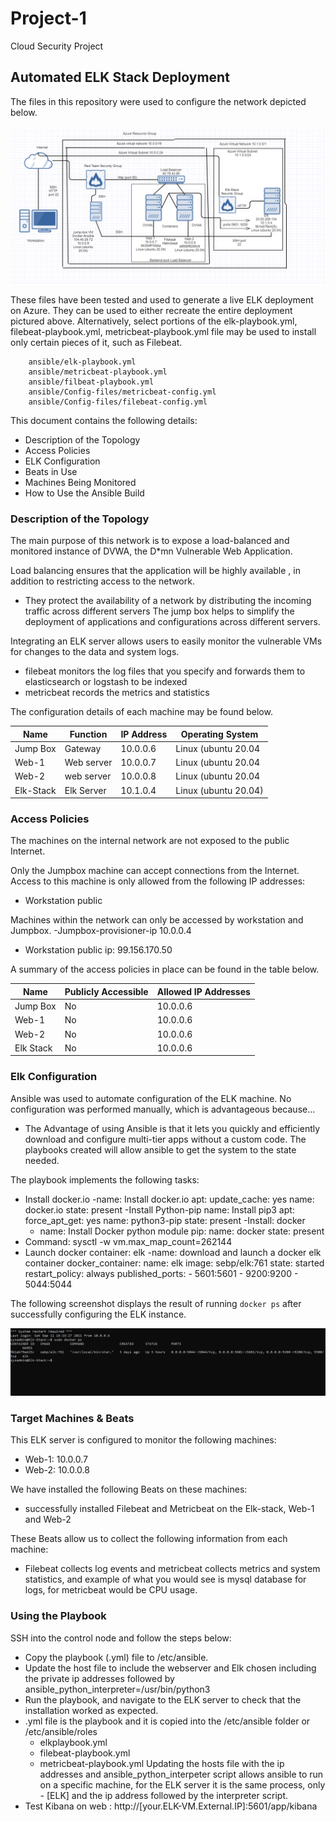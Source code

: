 # Project-1
Cloud Security Project 
## Automated ELK Stack Deployment

The files in this repository were used to configure the network depicted below.

 ![alt text](https://github.com/christopherowusu-appiah/Project-1/blob/main/repo/Diagram/Cloud_Security_Diagram.PNG)

These files have been tested and used to generate a live ELK deployment on Azure. They can be used to either recreate the entire deployment pictured above. Alternatively, select portions of the elk-playbook.yml, filebeat-playbook.yml, metricbeat-playbook.yml file may be used to install only certain pieces of it, such as Filebeat.

		ansible/elk-playbook.yml
	   	ansible/metricbeat-playbook.yml
		ansible/filbeat-playbook.yml
		ansible/Config-files/metricbeat-config.yml
		ansible/Config-files/filebeat-config.yml

This document contains the following details:
- Description of the Topology
- Access Policies
- ELK Configuration
- Beats in Use
- Machines Being Monitored
- How to Use the Ansible Build


### Description of the Topology

The main purpose of this network is to expose a load-balanced and monitored instance of DVWA, the D*mn Vulnerable Web Application.

Load balancing ensures that the application will be highly available , in addition to restricting access to the network.
-   They protect the availability of a network by distributing the incoming traffic across different servers
	The jump box helps to simplify the deployment of applications and configurations across different servers. 

Integrating an ELK server allows users to easily monitor the vulnerable VMs for changes to the data and system logs.
- filebeat monitors the log files that you specify and forwards them to elasticsearch or logstash to be indexed
- metricbeat records the metrics and statistics 

The configuration details of each machine may be found below.

| Name     | Function  | IP Address | Operating System |
|----------|---------- |------------|------------------|
| Jump Box | Gateway   | 10.0.0.6   | Linux (ubuntu 20.04   |
| Web-1    | Web server| 10.0.0.7   | Linux (ubuntu 20.04   |
| Web-2    | web server| 10.0.0.8   | Linux (ubuntu 20.04   |
| Elk-Stack| Elk Server| 10.1.0.4   | Linux (ubuntu 20.04)  |

### Access Policies

The machines on the internal network are not exposed to the public Internet. 

Only the Jumpbox machine can accept connections from the Internet. Access to this machine is only allowed from the following IP addresses:
- Workstation public 

Machines within the network can only be accessed by workstation and Jumpbox.
-Jumpbox-provisioner-ip 10.0.0.4
- Workstation public ip:  99.156.170.50

A summary of the access policies in place can be found in the table below.

| Name     | Publicly Accessible | Allowed IP Addresses |
|----------|---------------------|----------------------|
| Jump Box  | No                  | 10.0.0.6       |
| Web-1       | No                  | 10.0.0.6        |
| Web-2       | No                  | 10.0.0.6        |
| Elk Stack  | No	        | 10.0.0.6         |
### Elk Configuration

Ansible was used to automate configuration of the ELK machine. No configuration was performed manually, which is advantageous because...
- The Advantage of using Ansible is that it lets you quickly and efficiently download and configure  multi-tier apps without a custom code. The playbooks created will allow ansible to get the system to the state needed.  

The playbook implements the following tasks:
- Install docker.io
	-name: Install docker.io apt: update_cache: yes name: docker.io state: present
-Install Python-pip
	name: Install pip3 apt: force_apt_get: yes name: python3-pip state: present
-Install: docker
	- name: Install Docker python module pip: name: docker state: present
- Command: sysctl -w vm.max_map_count=262144
- Launch docker container: elk
	-name: download and launch a docker elk container docker_container: name: elk image: sebp/elk:761 state: started restart_policy: always published_ports: - 5601:5601 - 9200:9200 - 5044:5044

The following screenshot displays the result of running `docker ps` after successfully configuring the ELK instance.

 ![alt text](https://github.com/christopherowusu-appiah/Project-1/blob/main/repo/Images/Sudo_docker_ps_screenshot.PNG)


### Target Machines & Beats
This ELK server is configured to monitor the following machines:
- Web-1: 10.0.0.7
- Web-2: 10.0.0.8

We have installed the following Beats on these machines:
- successfully installed Filebeat and Metricbeat on the Elk-stack, Web-1 and Web-2

These Beats allow us to collect the following information from each machine:
- Filebeat collects log events and metricbeat collects metrics and system statistics, and example of what you would see is mysql database for logs, for metricbeat would be CPU usage.


### Using the Playbook

SSH into the control node and follow the steps below:
- Copy the playbook (.yml) file to /etc/ansible.
- Update the host file to include the webserver and Elk chosen including the   private ip addresses followed by  ansible_python_interpreter=/usr/bin/python3
- Run the playbook, and navigate to the ELK server to check that the installation worked as expected.
- .yml file is the playbook and it is copied into the /etc/ansible folder or /etc/ansible/roles 
 	- elkplaybook.yml
	- filebeat-playbook.yml
	- metricbeat-playbook.yml
Updating the hosts file with the ip addresses and ansible_python_interpeter script allows ansible to run on a specific machine, for the ELK server it is the same process, only - [ELK] and the ip address followed by the interpreter script. 
- Test Kibana on web : http://[your.ELK-VM.External.IP]:5601/app/kibana
